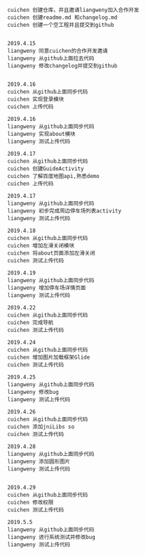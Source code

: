 	cuichen 创建仓库，并且邀请liangweny加入合作开发
	cuichen 创建readme.md 和changelog.md
	cuichen 创建一个空工程并且提交到github


	2019.4.15
	liangweny 同意cuichen的合作开发邀请
	liangweny 从github上面拉去代码
	liangweny 修改changelog并提交到github
	
	
	2019.4.16
	cuichen 从github上面同步代码
	cuichen 实现登录模块
	cuichen 上传代码

	2019.4.16
	liangweny 从github上面同步代码
	liangweny 实现about模块
	liangweny 测试上传代码
	
	2019.4.17
	cuichen 从github上面同步代码
	cuichen 创建GuideActivity
	cuichen 了解百度地图api,熟悉demo
	cuichen 上传代码
	
	2019.4.17
	liangweny 从github上面同步代码
	liangweny 初步完成周边停车场列表activity
	liangweny 测试上传代码
	
	2019.4.18
	cuichen 从github上面同步代码
	cuichen 增加左滑关闭模块
	cuichen 将about页面添加左滑关闭
	cuichen 测试上传代码
	
	2019.4.19
	liangweny 从github上面同步代码
	liangweny 增加停车场详情页面
	liangweny 测试上传代码
	
	2019.4.22
	cuichen 从github上面同步代码
	cuichen 完成导航
	cuichen 测试上传代码
	
	2019.4.24
	cuichen 从github上面同步代码
	cuichen 增加图片加载框架Glide
	cuichen 测试上传代码

	2019.4.25
	liangweny 从github上面同步代码
	liangweny 修改bug
	liangweny 测试上传代码
	
	2019.4.26
	cuichen 从github上面同步代码
	cuichen 添加jniLibs so
	cuichen 测试上传代码

	2019.4.28
	liangweny 从github上面同步代码
	liangweny 添加圆形图片
	liangweny 测试上传代码
	
	
	2019.4.29
	cuichen 从github上面同步代码
	cuichen 修改权限
	cuichen 测试上传代码

	2019.5.5
	liangweny 从github上面同步代码
	liangweny 进行系统测试并修改bug
	liangweny 测试上传代码
